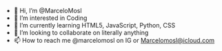 - 👋 Hi, I’m @MarceloMosl
- 👀 I’m interested in Coding
- 🌱 I’m currently learning HTML5, JavaScript, Python, CSS
- 💞️ I’m looking to collaborate on literally anything
- 📫 How to reach me @marcelomosl on IG or Marcelomosl@icloud.com 

<!---
MarceloMosl/MarceloMosl is a ✨ special ✨ repository because its `README.md` (this file) appears on your GitHub profile.
You can click the Preview link to take a look at your changes.
--->
